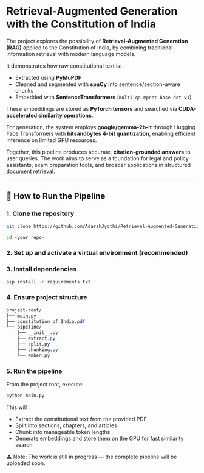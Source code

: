 
# Retrieval-Augmented Generation with the Constitution of India

The project explores the possibility of **Retrieval-Augmented Generation (RAG)** applied to the Constitution of India, by combining traditional information retrieval with modern language models.  

It demonstrates how raw constitutional text is:  
- Extracted using **PyMuPDF**  
- Cleaned and segmented with **spaCy** into sentence/section-aware chunks  
- Embedded with **SentenceTransformers** (`multi-qa-mpnet-base-dot-v1`)  

These embeddings are stored as **PyTorch tensors** and searched via **CUDA-accelerated similarity operations**.  

For generation, the system employs **google/gemma-2b-it** through Hugging Face Transformers with **bitsandbytes 4-bit quantization**, enabling efficient inference on limited GPU resources.  

Together, this pipeline produces accurate, **citation-grounded answers** to user queries. The work aims to serve as a foundation for legal and policy assistants, exam preparation tools, and broader applications in structured document retrieval.  

---






## 🚀 How to Run the Pipeline

### 1. Clone the repository
```bash
git clone https://github.com/AdarshJyothi/Retrieval-Augmented-Generation-with-Constitution-of-India.git

cd <your repo>
```
### 2. Set up and activate a virtual environment (recommended)

### 3. Install dependencies
```bash
pip install -r requirements.txt

```

### 4. Ensure project structure
```css
project-root/
├── main.py
├── constitution of India.pdf
└── pipeline/
    ├── __init__.py
    ├── extract.py
    ├── split.py
    ├── chunking.py
    └── embed.py

```

### 5. Run the pipeline

From the project root, execute:
```bash 
python main.py
```


    
This will :

* Extract the constitutional text from the provided PDF
* Split into sections, chapters, and articles
* Chunk into manageable token lengths
* Generate embeddings and store them on the GPU for fast similarity search


⚠️ Note: The work is still in progress — the complete pipeline will be uploaded soon.
